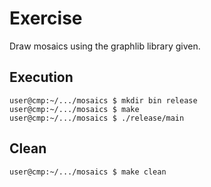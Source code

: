# Exercise

Draw mosaics using the graphlib library given.

## Execution

```console
user@cmp:~/.../mosaics $ mkdir bin release
user@cmp:~/.../mosaics $ make
user@cmp:~/.../mosaics $ ./release/main
```

## Clean

```console
user@cmp:~/.../mosaics $ make clean
```



